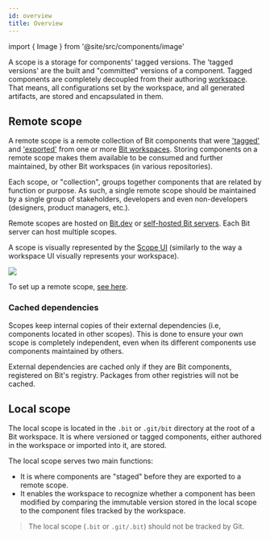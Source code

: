 ```yaml
---
id: overview
title: Overview
---
```


import { Image } from '@site/src/components/image'

A scope is a storage for components' tagged versions. The 'tagged versions' are the built and "committed" versions of a component. Tagged components are completely decoupled from their authoring [workspace](/workspace/overview). That means, all configurations set by the workspace, and all generated artifacts, are stored and encapsulated in them.

## Remote scope

A remote scope is a remote collection of Bit components that were ['tagged'](/getting-started/version) and ['exported'](/getting-started/export-to-scope) from one or more [Bit workspaces](/workspace/overview). Storing components on a remote scope makes them available to be consumed and further maintained, by other Bit workspaces (in various repositories).

Each scope, or "collection", groups together components that are related by function or purpose. As such, a single remote scope should be maintained by a single group of stakeholders, developers and even non-developers (designers, product managers, etc.).

Remote scopes are hosted on [Bit.dev](https://bit.dev) or [self-hosted Bit servers](/scope/self-host-bit-scope). Each Bit server can host multiple scopes.

A scope is visually represented by the [Scope UI](TODO) (similarly to the way a workspace UI visually represents your workspace).

<Image src="/img/scope_ui.png" />

<br />

To set up a remote scope, [see here](/scope/set-up-remote-scope).

### Cached dependencies

Scopes keep internal copies of their external dependencies (i.e, components located in other scopes). This is done to ensure your own scope is completely independent, even when its different components use components maintained by others.

External dependencies are cached only if they are Bit components, registered on Bit's registry. Packages from other registries will not be cached.

## Local scope

The local scope is located in the `.bit` or `.git/bit` directory at the root of a Bit workspace. It is where versioned or tagged components, either authored in the workspace or imported into it, are stored.

The local scope serves two main functions:

- It is where components are "staged" before they are exported to a remote scope.
- It enables the workspace to recognize whether a component has been modified by comparing the immutable version stored in the local scope to the component files tracked by the workspace.

> The local scope (`.bit` or `.git/.bit`) should not be tracked by Git.
